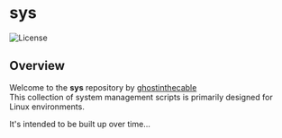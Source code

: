 # sys

![License](https://img.shields.io/badge/license-MIT-blue.svg)

## Overview
Welcome to the **sys** repository by [ghostinthecable](https://github.com/ghostinthecable)  
This collection of system management scripts is primarily designed for Linux environments.  

It's intended to be built up over time...

